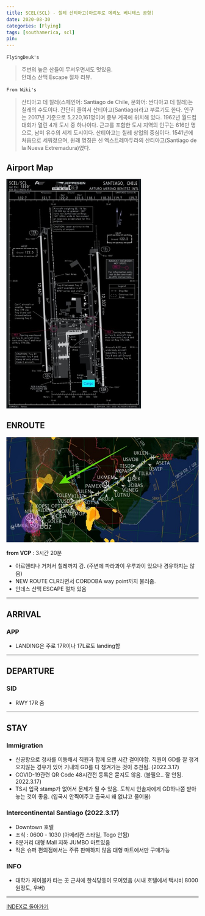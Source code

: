 ```yaml
---
title: SCEL(SCL) - 칠레 산티아고(아르투로 메리노 베니테스 공항)
date: 2020-08-30
categories: [Flying]
tags: [southamerica, scl]
pin:
---
```


`FlyingDeuk's`
>주변의 높은 산들이 무서우면서도 멋있음. <br>
안데스 산맥 Escape 절차 리뷰.

`From Wiki's`
>산티아고 데 칠레(스페인어: Santiago de Chile, 문화어: 싼디아고 데 칠레)는 칠레의 수도이다. 간단히 줄여서 산티아고(Santiago)라고 부르기도 한다. 인구는 2017년 기준으로 5,220,161명이며 중부 계곡에 위치해 있다. 1962년 월드컵 대회가 열린 4개 도시 중 하나이다. 근교를 포함한 도시 지역의 인구는 616만 명으로, 남미 유수의 세계 도시이다.
산티아고는 칠레 상업의 중심이다.
1541년에 처음으로 세워졌으며, 원래 명칭은 신 엑스트레마두라의 산티아고(Santiago de la Nueva Extremadura)였다.

## Airport Map
![scl](/img/flying/airport/scl_ap.jpg)

## ENROUTE

![scl](/img/flying/airport/vcp_scl.jpg)

**from VCP** : 3시간 20분
- 아르헨티나 거처서 칠레까지 감. (주변에 파라과이 우루과이 있으나 경유하지는 않음)
- NEW ROUTE CLR라면서 CORDOBA way point까지 불러줌.
- 안데스 산맥 ESCAPE 절차 있음

-------

## ARRIVAL
### APP
- LANDING은 주로 17R이나 17L로도 landing함

-----

## DEPARTURE
### SID
- RWY 17R 줌

----------

## STAY
### Immigration
- 신공항으로 청사를 이동해서 직원과 함께 오랜 시간 걸어야함. 직원이 GD를 잘 챙겨오지않는 경우가 있어 기내의 GD를 다 챙겨가는 것이 추천됨. (2022.3.17)
- COVID-19관련 QR Code 48시간전 등록은 묻지도 않음. (불필요.. 잘 안됨. 2022.3.17)
- TS시 입국 stamp가 없어서 문제가 될 수 있음. 도착시 인솔자에게 GD하나쯤 받아놓는 것이 좋음. (입국시 안찍어주고 출국시 왜 없냐고 물어봄)

### Intercontinental Santiago (2022.3.17)
- Downtown 호텔
- 조식 : 0600 - 1030 (아메리칸 스타일, Togo 안됨)
- 8분거리 대형 Mall 지하 JUMBO 마트있음
- 작은 슈퍼 편의점에서는 주류 판매하지 않음 대형 마트에서만 구매가능

### INFO
- 대학가 케이블카 타는 곳 근처에 한식당등이 모여있음 (시내 호텔에서 택시비 8000원정도, 우버)

---

[INDEX로 돌아가기](/posts/SouthAmerica/)

